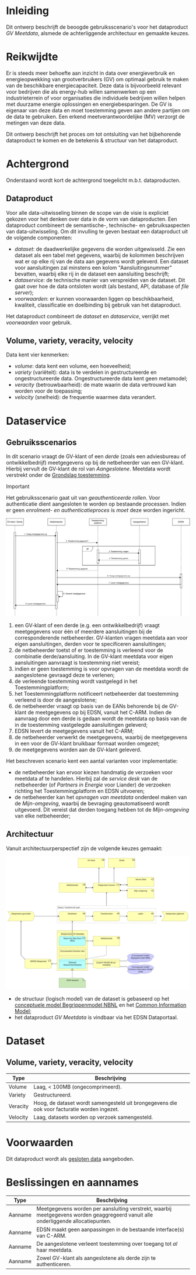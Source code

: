 # Inleiding

Dit ontwerp beschrijft de beoogde gebruiksscenario's voor het dataproduct *GV
Meetdata*, alsmede de achterliggende architectuur en gemaakte keuzes.

# Reikwijdte

Er is steeds meer behoefte aan inzicht in data over energieverbruik en
energieopwekking van grootverbruikers (GV) om optimaal gebruik te maken van de
beschikbare energiecapaciteit. Deze data is bijvoorbeeld relevant voor
bedrijven die als energy-hub willen samenwerken op een industrieterrein of voor
organisaties die individuele bedrijven willen helpen met duurzame energie
oplossingen en energiebesparingen. De GV is eigenaar van deze data en moet
toestemming geven aan andere partijen om de data te gebruiken. Een erkend
meetverantwoordelijke (MV) verzorgt de metingen van deze data.

Dit ontwerp beschrijft het proces om tot ontsluiting van het bijbehorende
dataproduct te komen en de betekenis & structuur van het dataproduct.

# Achtergrond

Onderstaand wordt kort de achtergrond toegelicht m.b.t. dataproducten.

## Dataproduct

Voor alle data-uitwisseling binnen de scope van de visie is expliciet gekozen
voor het denken over data in de vorm van dataproducten. Een dataproduct
combineert de semantische-, technische- en gebruiksaspecten van
data-uitwisseling. Om dit invulling te geven bestaat een dataproduct uit de
volgende componenten:

* *dataset*: de daadwerkelijke gegevens die worden uitgewisseld. Zie een
  dataset als een tabel met gegevens, waarbij de kolommen beschrijven wat er op
  elke rij van de data aan gegevens wordt geleverd. Een dataset voor
  aansluitingen zal minstens een kolom "Aansluitingsnummer" bevatten, waarbij
  elke rij in de dataset een aansluiting beschrijft;
* *dataservice*: de technische manier van verspreiden van de dataset. Dit gaat
  over hoe de data ontsloten wordt (als bestand, API, database of *file
  server*);
* *voorwaarden*: er kunnen voorwaarden liggen op beschikbaarheid, kwaliteit,
  classificatie en doelbinding bij gebruik van het dataproduct.

Het dataproduct combineert de *dataset* en *dataservice*, verrijkt met
*voorwaarden* voor gebruik.

## Volume, variety, veracity, velocity

Data kent vier kenmerken:

* *volume*: data kent een volume, een hoeveelheid;
* *variety* (variëteit): data is te verdelen in gestructureerde en
  ongestructureerde data. Ongestructureerde data kent geen metamodel;
* *veracity* (betrouwbaarheid): de mate waarin de data vertrouwd kan worden
  voor de toepassing;
* *velocity* (snelheid): de frequentie waarmee data verandert.

# Dataservice

## Gebruiksscenarios

In dit scenario vraagt de GV-klant of een *derde* (zoals een adviesbureau of
ontwikkelbedrijf) meetgegevens op bij de netbeheerder van een GV-klant. Hierbij
vervult de GV-klant de rol van *Aangeslotene*. Meetdata wordt verstrekt onder
de [Grondslag
toestemming](https://www.autoriteitpersoonsgegevens.nl/themas/basis-avg/avg-algemeen/grondslag-toestemming).

> [!IMPORTANT]
> Het gebruiksscenario gaat uit van *geauthenticeerde rollen*. Voor
> authenticatie dient aangesloten te worden op bestaande processen. Indien er
> geen *enrolment- en authenticatieproces* is *moet* deze worden ingericht.

![Gebruiksscenario](assets/use_case-20241118.svg)

1. een GV-klant of een derde (e.g. een ontwikkelbedrijf) vraagt
   meetgegevens voor één of meerdere aansluitingen bij de corresponderende
   netbeheerder. GV-klanten vragen meetdata aan voor eigen aansluitingen,
   derden voor te specificeren aansluitingen;
2. de netbeheerder toetst of er toestemming is verleend voor de combinatie
   derde/aansluiting. In de GV-klant meetdata voor eigen aansluitingen
   aanvraagt is toestemming niet vereist;
3. indien er geen toestemming is voor opvragen van de meetdata wordt de
   aangeslotene gevraagd deze te verlenen;
4. de verleende toestemming wordt vastgelegd in het Toestemmingplatform;
5. het Toestemmingplatform notificeert netbeheerder dat toestemming verleend
   is door de aangeslotene;
6. de netbeheerder vraagt op basis van de EANs behorende bij de GV-klant de
   meetgegevens op bij EDSN, vanuit het C-ARM. Indien de aanvraag door een
   derde is gedaan wordt de meetdata op basis van de in de toestemming
   vastgelegde aansluitingen geleverd;
7. EDSN levert de meetgegevens vanuit het C-ARM;
8. de netbeheerder verwerkt de meetgegevens, waarbij de meetgegevens in een
   voor de GV-klant bruikbaar formaat worden omgezet;
9. de meetgegevens worden aan de GV-klant geleverd.

Het beschreven scenario kent een aantal varianten voor implementatie:

* de netbeheerder kan ervoor kiezen handmatig de verzoeken voor meetdata af te
  handelen. Hierbij zal de *service desk* van de netbeheerder (of *Partners in
  Energie* voor Liander) de verzoeken richting het Toestemmingplatform en EDSN
  uitvoeren;
* de netbeheerder kan het *opvragen van meetdata* onderdeel maken van de
  *Mijn-omgeving*, waarbij de bevraging geautomatiseerd wordt uitgevoerd. Dit
  vereist dat derden toegang hebben tot de *Mijn-omgeving* van elke
  netbeheerder;

## Architectuur

Vanuit architectuurperspectief zijn de volgende keuzes gemaakt:

![Architectuur](assets/architecture-20241118.svg)

* de structuur (logisch model) van de dataset is gebaseerd op het [conceptuele
  model Begrippenmodel NBNL](https://begrippen.netbeheernederland.nl/) en het
  [Common Information Model](https://cim-mg.ucaiug.io/latest/);
* het dataproduct *GV Meetdata* is vindbaar via het EDSN Dataportaal.

# Dataset

## Volume, variety, veracity, velocity

| Type     | Beschrijving                                                     |
|----------|------------------------------------------------------------------|
| Volume   | Laag, < 100MB (ongecomprimeerd).                                 |
| Variety  | Gestructureerd.                                                  |
| Veracity | Hoog, de dataset wordt samengesteld uit brongegevens die ook voor facturatie worden ingezet. |
| Velocity | Laag, datasets worden op verzoek samengesteld.                   |

# Voorwaarden

Dit dataproduct wordt als [gesloten
data](https://github.com/Netbeheer-Nederland/am-doelarchitectuur-datadelen/blob/cebef14d35eaedd808cf9cb9ec7e931d0c5178c3/assets/20230217_NBNL_T5_Visie%20op%20datadelen_V1.01.pdf)
aangeboden.

# Beslissingen en aannames

| Type       | Beschrijving                                                   |
|------------|----------------------------------------------------------------|
| Aanname    | Meetgegevens worden per aansluiting verstrekt, waarbij meetgegevens worden geaggregeerd vanuit alle onderliggende allocatiepunten. |
| Aanname    | EDSN maakt geen aanpassingen in de bestaande interface(s) van C-ARM. |
| Aanname    | De aangeslotene verleent toestemming over toegang tot *al* haar meetdata. |
| Aanname    | Zowel GV-klant als aangeslotene als derde zijn te authenticeren. |
